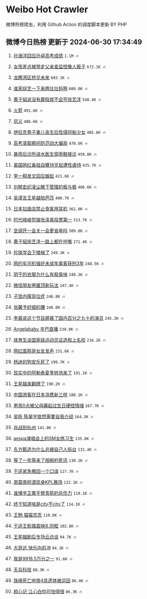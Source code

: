 # Weibo Hot Crawler 



微博热榜爬虫，利用 Github Action 的调度脚本更新 BY PHP 


## 微博今日热榜 更新于 2024-06-30 17:34:49 
1. [孙海洋回应孙卓高考成绩](https://s.weibo.com/weibo?q=%23%E5%AD%99%E6%B5%B7%E6%B4%8B%E5%9B%9E%E5%BA%94%E5%AD%99%E5%8D%93%E9%AB%98%E8%80%83%E6%88%90%E7%BB%A9%23&t=31&band_rank=1&Refer=top) `1.1M 🔥` 

1. [女孩差点被带走父亲查监控像人贩子](https://s.weibo.com/weibo?q=%23%E5%A5%B3%E5%AD%A9%E5%B7%AE%E7%82%B9%E8%A2%AB%E5%B8%A6%E8%B5%B0%E7%88%B6%E4%BA%B2%E6%9F%A5%E7%9B%91%E6%8E%A7%E5%83%8F%E4%BA%BA%E8%B4%A9%E5%AD%90%23&t=31&band_rank=2&Refer=top) `672.1K 🔥` 

1. [龙腾湾区桥见未来](https://s.weibo.com/weibo?q=%23%E9%BE%99%E8%85%BE%E6%B9%BE%E5%8C%BA%E6%A1%A5%E8%A7%81%E6%9C%AA%E6%9D%A5%23&t=31&band_rank=3&Refer=top) `603.1K 🔥` 

1. [谁家综艺一下来两壮壮妈啊](https://s.weibo.com/weibo?q=%23%E8%B0%81%E5%AE%B6%E7%BB%BC%E8%89%BA%E4%B8%80%E4%B8%8B%E6%9D%A5%E4%B8%A4%E5%A3%AE%E5%A3%AE%E5%A6%88%E5%95%8A%23&t=31&band_rank=4&Refer=top) `600.0K 🔥` 

1. [黄子韬说没有鹿晗就不会签徐艺洋](https://s.weibo.com/weibo?q=%23%E9%BB%84%E5%AD%90%E9%9F%AC%E8%AF%B4%E6%B2%A1%E6%9C%89%E9%B9%BF%E6%99%97%E5%B0%B1%E4%B8%8D%E4%BC%9A%E7%AD%BE%E5%BE%90%E8%89%BA%E6%B4%8B%23&t=31&band_rank=5&Refer=top) `548.4K 🔥` 

1. [火箭](https://s.weibo.com/weibo?q=%E7%81%AB%E7%AE%AD&t=31&band_rank=6&Refer=top) `491.6K 🔥` 

1. [巩义](https://s.weibo.com/weibo?q=%E5%B7%A9%E4%B9%89&t=31&band_rank=7&Refer=top) `486.6K 🔥` 

1. [伊拉克男子妻儿丧生后性侵同船少女](https://s.weibo.com/weibo?q=%23%E4%BC%8A%E6%8B%89%E5%85%8B%E7%94%B7%E5%AD%90%E5%A6%BB%E5%84%BF%E4%B8%A7%E7%94%9F%E5%90%8E%E6%80%A7%E4%BE%B5%E5%90%8C%E8%88%B9%E5%B0%91%E5%A5%B3%23&t=31&band_rank=8&Refer=top) `485.6K 🔥` 

1. [高考录取期间防范四大骗局](https://s.weibo.com/weibo?q=%23%E9%AB%98%E8%80%83%E5%BD%95%E5%8F%96%E6%9C%9F%E9%97%B4%E9%98%B2%E8%8C%83%E5%9B%9B%E5%A4%A7%E9%AA%97%E5%B1%80%23&t=31&band_rank=9&Refer=top) `470.6K 🔥` 

1. [暴雨后诊所进水医生穿雨鞋接诊](https://s.weibo.com/weibo?q=%23%E6%9A%B4%E9%9B%A8%E5%90%8E%E8%AF%8A%E6%89%80%E8%BF%9B%E6%B0%B4%E5%8C%BB%E7%94%9F%E7%A9%BF%E9%9B%A8%E9%9E%8B%E6%8E%A5%E8%AF%8A%23&t=31&band_rank=10&Refer=top) `459.8K 🔥` 

1. [美国网红鼻祖自曝16岁起遭性虐待](https://s.weibo.com/weibo?q=%23%E7%BE%8E%E5%9B%BD%E7%BD%91%E7%BA%A2%E9%BC%BB%E7%A5%96%E8%87%AA%E6%9B%9D16%E5%B2%81%E8%B5%B7%E9%81%AD%E6%80%A7%E8%99%90%E5%BE%85%23&t=31&band_rank=11&Refer=top) `435.7K 🔥` 

1. [李一桐发文回应蜈蚣](https://s.weibo.com/weibo?q=%E6%9D%8E%E4%B8%80%E6%A1%90%E5%8F%91%E6%96%87%E5%9B%9E%E5%BA%94%E8%9C%88%E8%9A%A3&t=31&band_rank=12&Refer=top) `421.6K 🔥` 

1. [刘畊宏纪凌尘腋下管理的极与极](https://s.weibo.com/weibo?q=%23%E5%88%98%E7%95%8A%E5%AE%8F%E7%BA%AA%E5%87%8C%E5%B0%98%E8%85%8B%E4%B8%8B%E7%AE%A1%E7%90%86%E7%9A%84%E6%9E%81%E4%B8%8E%E6%9E%81%23&t=31&band_rank=13&Refer=top) `406.6K 🔥` 

1. [吴谨言王星越拍芭莎](https://s.weibo.com/weibo?q=%E5%90%B4%E8%B0%A8%E8%A8%80%E7%8E%8B%E6%98%9F%E8%B6%8A%E6%8B%8D%E8%8A%AD%E8%8E%8E&t=31&band_rank=14&Refer=top) `400.7K 🔥` 

1. [日本拉面店禁止食客用耳机](https://s.weibo.com/weibo?q=%E6%97%A5%E6%9C%AC%E6%8B%89%E9%9D%A2%E5%BA%97%E7%A6%81%E6%AD%A2%E9%A3%9F%E5%AE%A2%E7%94%A8%E8%80%B3%E6%9C%BA&t=31&band_rank=15&Refer=top) `362.0K 🔥` 

1. [时代峰峻剪辑张泽禹投票第一](https://s.weibo.com/weibo?q=%23%E6%97%B6%E4%BB%A3%E5%B3%B0%E5%B3%BB%E5%89%AA%E8%BE%91%E5%BC%A0%E6%B3%BD%E7%A6%B9%E6%8A%95%E7%A5%A8%E7%AC%AC%E4%B8%80%23&t=31&band_rank=16&Refer=top) `313.7K 🔥` 

1. [空调开一会关一会更省电吗](https://s.weibo.com/weibo?q=%23%E7%A9%BA%E8%B0%83%E5%BC%80%E4%B8%80%E4%BC%9A%E5%85%B3%E4%B8%80%E4%BC%9A%E6%9B%B4%E7%9C%81%E7%94%B5%E5%90%97%23&t=31&band_rank=17&Refer=top) `309.8K 🔥` 

1. [黄子韬徐艺洋一路上都在拌嘴](https://s.weibo.com/weibo?q=%23%E9%BB%84%E5%AD%90%E9%9F%AC%E5%BE%90%E8%89%BA%E6%B4%8B%E4%B8%80%E8%B7%AF%E4%B8%8A%E9%83%BD%E5%9C%A8%E6%8B%8C%E5%98%B4%23&t=31&band_rank=18&Refer=top) `271.4K 🔥` 

1. [珍珠学会下楼梯了](https://s.weibo.com/weibo?q=%23%E7%8F%8D%E7%8F%A0%E5%AD%A6%E4%BC%9A%E4%B8%8B%E6%A5%BC%E6%A2%AF%E4%BA%86%23&t=31&band_rank=19&Refer=top) `249.3K 🔥` 

1. [网约车司机强奸未成年乘客获刑3年](https://s.weibo.com/weibo?q=%23%E7%BD%91%E7%BA%A6%E8%BD%A6%E5%8F%B8%E6%9C%BA%E5%BC%BA%E5%A5%B8%E6%9C%AA%E6%88%90%E5%B9%B4%E4%B9%98%E5%AE%A2%E8%8E%B7%E5%88%913%E5%B9%B4%23&t=31&band_rank=20&Refer=top) `248.5K 🔥` 

1. [阴干的衣服为什么有股臭味](https://s.weibo.com/weibo?q=%23%E9%98%B4%E5%B9%B2%E7%9A%84%E8%A1%A3%E6%9C%8D%E4%B8%BA%E4%BB%80%E4%B9%88%E6%9C%89%E8%82%A1%E8%87%AD%E5%91%B3%23&t=31&band_rank=21&Refer=top) `248.3K 🔥` 

1. [微信朋友圈置顶新玩法](https://s.weibo.com/weibo?q=%23%E5%BE%AE%E4%BF%A1%E6%9C%8B%E5%8F%8B%E5%9C%88%E7%BD%AE%E9%A1%B6%E6%96%B0%E7%8E%A9%E6%B3%95%23&t=31&band_rank=22&Refer=top) `247.4K 🔥` 

1. [子宫内膜异位症](https://s.weibo.com/weibo?q=%E5%AD%90%E5%AE%AB%E5%86%85%E8%86%9C%E5%BC%82%E4%BD%8D%E7%97%87&t=31&band_rank=23&Refer=top) `246.8K 🔥` 

1. [张馨予好细的腰](https://s.weibo.com/weibo?q=%23%E5%BC%A0%E9%A6%A8%E4%BA%88%E5%A5%BD%E7%BB%86%E7%9A%84%E8%85%B0%23&t=31&band_rank=24&Refer=top) `246.0K 🔥` 

1. [李晨说这个节目屏蔽了国内百分之九十的演员](https://s.weibo.com/weibo?q=%23%E6%9D%8E%E6%99%A8%E8%AF%B4%E8%BF%99%E4%B8%AA%E8%8A%82%E7%9B%AE%E5%B1%8F%E8%94%BD%E4%BA%86%E5%9B%BD%E5%86%85%E7%99%BE%E5%88%86%E4%B9%8B%E4%B9%9D%E5%8D%81%E7%9A%84%E6%BC%94%E5%91%98%23&t=31&band_rank=25&Refer=top) `245.3K 🔥` 

1. [Angelababy 辛巴直播](https://s.weibo.com/weibo?q=Angelababy%20%E8%BE%9B%E5%B7%B4%E7%9B%B4%E6%92%AD&t=31&band_rank=26&Refer=top) `239.9K 🔥` 

1. [体育生谈国家级运动员证造假上名校](https://s.weibo.com/weibo?q=%23%E4%BD%93%E8%82%B2%E7%94%9F%E8%B0%88%E5%9B%BD%E5%AE%B6%E7%BA%A7%E8%BF%90%E5%8A%A8%E5%91%98%E8%AF%81%E9%80%A0%E5%81%87%E4%B8%8A%E5%90%8D%E6%A0%A1%23&t=31&band_rank=27&Refer=top) `234.2K 🔥` 

1. [网红面筋哥女友发声](https://s.weibo.com/weibo?q=%23%E7%BD%91%E7%BA%A2%E9%9D%A2%E7%AD%8B%E5%93%A5%E5%A5%B3%E5%8F%8B%E5%8F%91%E5%A3%B0%23&t=31&band_rank=28&Refer=top) `231.6K 🔥` 

1. [杨迪的狗安乐死了](https://s.weibo.com/weibo?q=%23%E6%9D%A8%E8%BF%AA%E7%9A%84%E7%8B%97%E5%AE%89%E4%B9%90%E6%AD%BB%E4%BA%86%23&t=31&band_rank=29&Refer=top) `199.7K 🔥` 

1. [现实中的阿勒泰夏季转场来了](https://s.weibo.com/weibo?q=%23%E7%8E%B0%E5%AE%9E%E4%B8%AD%E7%9A%84%E9%98%BF%E5%8B%92%E6%B3%B0%E5%A4%8F%E5%AD%A3%E8%BD%AC%E5%9C%BA%E6%9D%A5%E4%BA%86%23&t=31&band_rank=30&Refer=top) `191.1K 🔥` 

1. [王星越来翻牌了](https://s.weibo.com/weibo?q=%23%E7%8E%8B%E6%98%9F%E8%B6%8A%E6%9D%A5%E7%BF%BB%E7%89%8C%E4%BA%86%23&t=31&band_rank=31&Refer=top) `190.2K 🔥` 

1. [中国游客在日本消费新三样](https://s.weibo.com/weibo?q=%23%E4%B8%AD%E5%9B%BD%E6%B8%B8%E5%AE%A2%E5%9C%A8%E6%97%A5%E6%9C%AC%E6%B6%88%E8%B4%B9%E6%96%B0%E4%B8%89%E6%A0%B7%23&t=31&band_rank=32&Refer=top) `188.1K 🔥` 

1. [男孩0点被父母薅起过生日硬控情绪](https://s.weibo.com/weibo?q=%23%E7%94%B7%E5%AD%A90%E7%82%B9%E8%A2%AB%E7%88%B6%E6%AF%8D%E8%96%85%E8%B5%B7%E8%BF%87%E7%94%9F%E6%97%A5%E7%A1%AC%E6%8E%A7%E6%83%85%E7%BB%AA%23&t=31&band_rank=33&Refer=top) `167.7K 🔥` 

1. [吴昕 陈昊宇依然需要自我介绍](https://s.weibo.com/weibo?q=%E5%90%B4%E6%98%95%20%E9%99%88%E6%98%8A%E5%AE%87%E4%BE%9D%E7%84%B6%E9%9C%80%E8%A6%81%E8%87%AA%E6%88%91%E4%BB%8B%E7%BB%8D&t=31&band_rank=34&Refer=top) `164.3K 🔥` 

1. [肖战到杭州](https://s.weibo.com/weibo?q=%23%E8%82%96%E6%88%98%E5%88%B0%E6%9D%AD%E5%B7%9E%23&t=31&band_rank=35&Refer=top) `141.0K 🔥` 

1. [aespa演唱会上的SM女练习生](https://s.weibo.com/weibo?q=%23aespa%E6%BC%94%E5%94%B1%E4%BC%9A%E4%B8%8A%E7%9A%84SM%E5%A5%B3%E7%BB%83%E4%B9%A0%E7%94%9F%23&t=31&band_rank=36&Refer=top) `135.8K 🔥` 

1. [东方甄选为什么总被自己人拆台](https://s.weibo.com/weibo?q=%23%E4%B8%9C%E6%96%B9%E7%94%84%E9%80%89%E4%B8%BA%E4%BB%80%E4%B9%88%E6%80%BB%E8%A2%AB%E8%87%AA%E5%B7%B1%E4%BA%BA%E6%8B%86%E5%8F%B0%23&t=31&band_rank=37&Refer=top) `131.4K 🔥` 

1. [等了一年等来了相柳的死讯](https://s.weibo.com/weibo?q=%23%E7%AD%89%E4%BA%86%E4%B8%80%E5%B9%B4%E7%AD%89%E6%9D%A5%E4%BA%86%E7%9B%B8%E6%9F%B3%E7%9A%84%E6%AD%BB%E8%AE%AF%23&t=31&band_rank=38&Refer=top) `130.1K 🔥` 

1. [于适紧急撤回一个口误](https://s.weibo.com/weibo?q=%E4%BA%8E%E9%80%82%E7%B4%A7%E6%80%A5%E6%92%A4%E5%9B%9E%E4%B8%80%E4%B8%AA%E5%8F%A3%E8%AF%AF&t=31&band_rank=39&Refer=top) `127.7K 🔥` 

1. [周震南程潇现身KPL赛场](https://s.weibo.com/weibo?q=%23%E5%91%A8%E9%9C%87%E5%8D%97%E7%A8%8B%E6%BD%87%E7%8E%B0%E8%BA%ABKPL%E8%B5%9B%E5%9C%BA%23&t=31&band_rank=40&Refer=top) `122.1K 🔥` 

1. [谁懂辛芷蕾手臂青筋的杀伤力](https://s.weibo.com/weibo?q=%23%E8%B0%81%E6%87%82%E8%BE%9B%E8%8A%B7%E8%95%BE%E6%89%8B%E8%87%82%E9%9D%92%E7%AD%8B%E7%9A%84%E6%9D%80%E4%BC%A4%E5%8A%9B%23&t=31&band_rank=41&Refer=top) `119.1K 🔥` 

1. [终于知道啥是city不city了](https://s.weibo.com/weibo?q=%23%E7%BB%88%E4%BA%8E%E7%9F%A5%E9%81%93%E5%95%A5%E6%98%AFcity%E4%B8%8Dcity%E4%BA%86%23&t=31&band_rank=42&Refer=top) `114.1K 🔥` 

1. [王勉 猫猫祟祟](https://s.weibo.com/weibo?q=%E7%8E%8B%E5%8B%89%20%E7%8C%AB%E7%8C%AB%E7%A5%9F%E7%A5%9F&t=31&band_rank=43&Refer=top) `110.6K 🔥` 

1. [于适王影璐首映礼同框](https://s.weibo.com/weibo?q=%23%E4%BA%8E%E9%80%82%E7%8E%8B%E5%BD%B1%E7%92%90%E9%A6%96%E6%98%A0%E7%A4%BC%E5%90%8C%E6%A1%86%23&t=31&band_rank=44&Refer=top) `102.8K 🔥` 

1. [王星越剧后专场云访谈](https://s.weibo.com/weibo?q=%23%E7%8E%8B%E6%98%9F%E8%B6%8A%E5%89%A7%E5%90%8E%E4%B8%93%E5%9C%BA%E4%BA%91%E8%AE%BF%E8%B0%88%23&t=31&band_rank=45&Refer=top) `94.7K 🔥` 

1. [大哥远 快乐向前冲](https://s.weibo.com/weibo?q=%E5%A4%A7%E5%93%A5%E8%BF%9C%20%E5%BF%AB%E4%B9%90%E5%90%91%E5%89%8D%E5%86%B2&t=31&band_rank=46&Refer=top) `94.1K 🔥` 

1. [我是9918.5万分之一](https://s.weibo.com/weibo?q=%23%E6%88%91%E6%98%AF9918.5%E4%B8%87%E5%88%86%E4%B9%8B%E4%B8%80%23&t=31&band_rank=47&Refer=top) `91.6K 🔥` 

1. [天兵科技](https://s.weibo.com/weibo?q=%E5%A4%A9%E5%85%B5%E7%A7%91%E6%8A%80&t=31&band_rank=48&Refer=top) `88.3K 🔥` 

1. [珠峰死亡地带4具遗体被运回](https://s.weibo.com/weibo?q=%23%E7%8F%A0%E5%B3%B0%E6%AD%BB%E4%BA%A1%E5%9C%B0%E5%B8%A64%E5%85%B7%E9%81%97%E4%BD%93%E8%A2%AB%E8%BF%90%E5%9B%9E%23&t=31&band_rank=49&Refer=top) `86.4K 🔥` 

1. [颜心记 江心白你可怕得很](https://s.weibo.com/weibo?q=%E9%A2%9C%E5%BF%83%E8%AE%B0%20%E6%B1%9F%E5%BF%83%E7%99%BD%E4%BD%A0%E5%8F%AF%E6%80%95%E5%BE%97%E5%BE%88&t=31&band_rank=50&Refer=top) `86.3K 🔥` 

